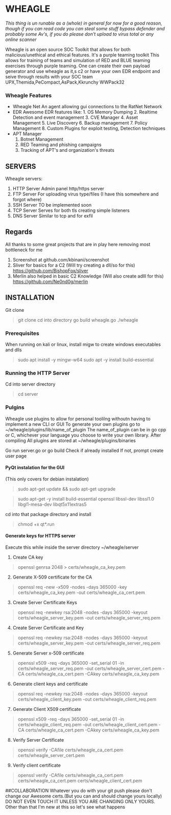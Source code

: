 
# WHEAGLE
*This thing is un runable as a (whole) in general for now for a good reason, though if you can read code you can steal some stuff bypass defender and probably some Av's, if you do please don't upload to virus total or any online scanner*

Wheagle is an open source SOC Toolkit that allows for both malicious/unethical and ethical features. It's a purple teaming toolkit
This allows for training of teams and simulation of RED and BLUE teaming exercises through purple teaming.
One can create their own payload generator and use wheagle as it,s c2 or have your own EDR endpoint and seive through results with your SOC team
UPX,Themida,PeCompact,AsPack,Kkrunchy WWPack32
### Wheagle Features
* Wheagle Net
    An agent allowing gui connections to the RatNet Network
* EDR
    Awesome EDR features like:
      1. OS Memory Dumping
      2. Realtime Detection and event management
      3. CVE Manager
      4. Asset Management
      5. Live Discovery
      6. Backup management
      7. Policy Management
      8. Custom Plugins for exploit testing, Detection techniques
* APT Manager
    1. Botnet Management
    2. RED Teaming and phishing campaigns
    3.  Tracking of APT's and organization's threats



## SERVERS
Wheagle servers:
1. HTTP Server
    Admin panel http/https server
2. FTP Server
    For uploading virus type/files (I have this somewhere and forgot where)
3. SSH Server
    TO be implemented soon
4. TCP Server
    Serves for both tls creating simple listeners
5. DNS Server
    Similar to tcp and for exfil



## Regards
All thanks to some great projects that are in play here removing most bottleneck for me
1. Screenshot at github.com/kbinani/screenshot
2. Sliver for basics for a C2 (Will try creating a dll/so for this) https://github.com/BishopFox/sliver
3. Merlin also helped in basic C2 Knowledge (Will also create adlll for this) https://github.com/Ne0nd0g/merlin



## INSTALLATION
Git clone
> git clone
> cd into directory
> go build wheagle.go
> ./wheagle

### Prerequisites
When running on kali or linux, install migw to create windows executables and dlls
> sudo apt install -y mingw-w64
> sudo apt -y install build-essential


### Running the HTTP Server
Cd into server directory
> cd server

### Pulgins
Wheagle use plugins to allow for personal toolilng withoutn having to implement a new CLI or GUI
To generate your own plugins go to ~/wheagle/plugins/lib/name_of_plugin
The name_of_plugin can be in go cpp or C, whichever your language you choose to write your own library.
After compiling
 All plugins are stored at ~/wheagle/plugins/binaries

Go run server.go or go build
Check if already installed
If not, prompt create user page
#### PyQt instalation for the GUI
(This only covers for debian instalation)
> sudo apt-get update && sudo apt-get upgrade

> sudo apt-get -y install build-essential openssl libssl-dev libssl1.0 libgl1-mesa-dev libqt5x11extras5

cd into that package directory and install
> chmod +x qt*.run


#### Generate keys for HTTPS server
Execute this while inside the server directory ~/wheagle/server

1. Create CA key
> openssl genrsa 2048 > certs/wheagle_ca_key.pem

2. Generate X-509 certificate for the CA
> openssl req -new -x509 -nodes -days 365000  -key certs/wheagle_ca_key.pem -out certs/wheagle_ca_cert.pem

3. Create Server Certificate Keys
> openssl req -newkey rsa:2048 -nodes -days 365000 -keyout certs/wheagle_server_key.pem -out certs/wheagle_server_req.pem

4. Create Server Certificate and Key
> openssl req -newkey rsa:2048 -nodes -days 365000 -keyout  certs/wheagle_server_key.pem -out certs/wheagle_server_req.pem

5. Generate Server x-509 certificate
> openssl x509 -req -days 365000 -set_serial 01 -in certs/wheagle_server_req.pem -out certs/wheagle_server_cert.pem -CA certs/wheagle_ca_cert.pem -CAkey certs/wheagle_ca_key.pem

6. Generate client keys and certificate
> openssl req -newkey rsa:2048 -nodes -days 365000 -keyout certs/wheagle_client_key.pem -out certs/wheagle_client_req.pem

7. Generate Client X509 certificate
> openssl x509 -req -days 365000 -set_serial 01 -in certs/wheagle_client_req.pem -out certs/wheagle_client_cert.pem -CA certs/wheagle_ca_cert.pem -CAkey certs/wheagle_ca_key.pem

8. Verify Server Certificate
> openssl verify -CAfile certs/wheagle_ca_cert.pem  certs/wheagle_server_cert.pem

9. Verify client certificate
> openssl verify -CAfile certs/wheagle_ca_cert.pem certs/wheagle_ca_cert.pem certs/wheagle_client_cert.pem


##COLLABORATION
Whatever you do with your git push please don't change our Awesome certs.(But you can and should change yours locally) DO NOT EVEN TOUCH IT UNLESS YOU ARE CHANGING ONLY YOURS.
Other than that I'm new at this so let's see what happens
